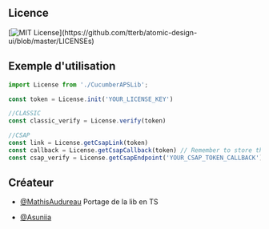 
## Licence


[![MIT License](https://img.shields.io/apm/l/atomic-design-ui.svg?)](https://github.com/tterb/atomic-design-ui/blob/master/LICENSEs)


## Exemple d'utilisation


```js
import License from './CucumberAPSLib';

const token = License.init('YOUR_LICENSE_KEY')

//CLASSIC
const classic_verify = License.verify(token)

//CSAP
const link = License.getCsapLink(token)
const callback = License.getCsapCallback(token) // Remember to store the csap token in a file 
const csap_verify = License.getCsapEndpoint('YOUR_CSAP_TOKEN_CALLBACK')
```


## Créateur

- [@MathisAudureau](https://github.com/MathisAudureau) Portage de la lib en TS

- [@Asuniia](https://github.com/Asuniia)
